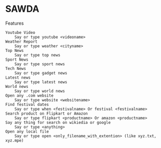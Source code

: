 # SAWDA

Features

    Youtube Video
    	Say or type youtube <videoname>
    Weather Report
    	Say or type weather <cityname>
    Top News
    	Say or type top news
    Sport News
    	Say or type sport news
    Tech News
    	Say or type gadget news
    Latest news
    	Say or type latest news
    World news
    	Say or type world news
    Open any .com website
    	Say or type website <websitename>
    Find festival dates
    	Say or type when <festivalname> Or festival <festivalname>
    Search product on Flipkart or Amazon
    	Say or type flipkart <productname> Or amazon <productname>
    Say any thing for search on wikiedia or google
    	Say or type <anything>
    Open any local file
    	Say or type open <only_filename_with_extention> (like xyz.txt, xyz.mpe)

  

